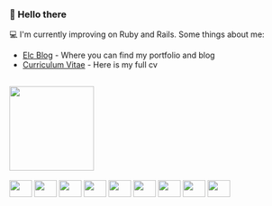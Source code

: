 ### 👋 Hello there

💻 I'm currently improving on Ruby and Rails. Some things about me:

* [Elc Blog](https://edulongen.github.io/Elc) - Where you can find my portfolio and blog
* [Curriculum Vitae](https://read.cv/eduardolongen) - Here is my full cv

## 

<div>
  <img loading="lazy" height="150em" src="https://github-readme-stats.vercel.app/api/top-langs/?username=EduLongen&layout=compact&langs_count=6&theme=tokyonight"/>
</div>
<br>
<div style="display: inline_block">
  <img align="center" height="30" width="40" src="https://cdn.jsdelivr.net/gh/devicons/devicon@latest/icons/html5/html5-original.svg" />
  <img align="center" height="30" width="40" src="https://cdn.jsdelivr.net/gh/devicons/devicon@latest/icons/css3/css3-original.svg" />
  <img align="center" height="30" width="40" src="https://cdn.jsdelivr.net/gh/devicons/devicon@latest/icons/ruby/ruby-original.svg" />
  <img align="center" height="30" width="40" src="https://cdn.jsdelivr.net/gh/devicons/devicon@latest/icons/rails/rails-original-wordmark.svg" />
  <img align="center" height="30" width="40" src="https://cdn.jsdelivr.net/gh/devicons/devicon@latest/icons/javascript/javascript-original.svg" />
  <img align="center" height="30" width="40" src="https://cdn.jsdelivr.net/gh/devicons/devicon@latest/icons/mysql/mysql-original.svg" />
  <img align="center" height="30" width="40" src="https://cdn.jsdelivr.net/gh/devicons/devicon@latest/icons/postgresql/postgresql-original.svg" />
  <img align="center" height="30" width="40" src="https://cdn.jsdelivr.net/gh/devicons/devicon@latest/icons/git/git-original.svg" />
  <img align="center" height="30" width="40" src="https://cdn.jsdelivr.net/gh/devicons/devicon@latest/icons/github/github-original.svg" />     
</div>
